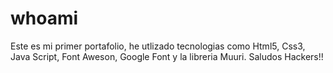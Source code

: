 # whoami
Este es mi primer portafolio, he utlizado tecnologias como Html5, Css3, Java Script, Font Aweson, Google Font y la libreria Muuri.
Saludos Hackers!!
